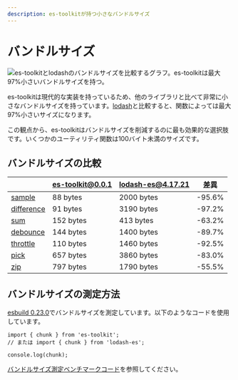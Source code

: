 ```yaml
---
description: es-toolkitが持つ小さなバンドルサイズ
---
```


# バンドルサイズ

![es-toolkitとlodashのバンドルサイズを比較するグラフ。es-toolkitは最大97%小さいバンドルサイズを持つ。](/assets/bundle-size.png)

es-toolkitは現代的な実装を持っているため、他のライブラリと比べて非常に小さなバンドルサイズを持っています。[lodash](https://lodash.com)と比較すると、関数によっては最大97%小さいサイズになります。

この観点から、es-toolkitはバンドルサイズを削減するのに最も効果的な選択肢です。いくつかのユーティリティ関数は100バイト未満のサイズです。

## バンドルサイズの比較

|                                            | es-toolkit@0.0.1 | lodash-es@4.17.21 | 差異       |
| ------------------------------------------ | ---------------- | ----------------- | ---------- |
| [sample](./reference/array/sample)         | 88 bytes         | 2000 bytes        | -95.6%     |
| [difference](./reference/array/difference) | 91 bytes         | 3190 bytes        | -97.2%     |
| [sum](./reference/math/sum)                | 152 bytes        | 413 bytes         | -63.2%     |
| [debounce](./reference/function/debounce)  | 144 bytes        | 1400 bytes        | -89.7%     |
| [throttle](./reference/function/throttle)  | 110 bytes        | 1460 bytes        | -92.5%     |
| [pick](./reference/object/pick)            | 657 bytes        | 3860 bytes        | -83.0%     |
| [zip](./reference/array/zip)               | 797 bytes        | 1790 bytes        | -55.5%     |

## バンドルサイズの測定方法

[esbuild 0.23.0](https://esbuild.github.io)でバンドルサイズを測定しています。以下のようなコードを使用しています。

```tsx
import { chunk } from 'es-toolkit';
// または import { chunk } from 'lodash-es';

console.log(chunk);
```

[バンドルサイズ測定ベンチマークコード](https://github.com/toss/es-toolkit/tree/main/benchmarks/bundle-size)を参照してください。
